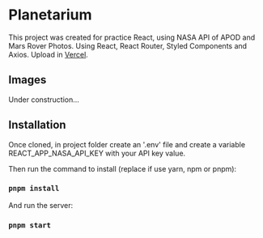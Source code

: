 # Planetarium

This project was created for practice React, using NASA API of APOD and Mars Rover Photos.
Using React, React Router, Styled Components and Axios. Upload in [Vercel](https://planetarium-nasa-api.vercel.app/).

## Images

Under construction...

## Installation

Once cloned, in project folder create an '.env' file and create a variable
REACT_APP_NASA_API_KEY with your API key value.

Then run the command to install (replace if use yarn, npm or pnpm):

### `pnpm install`

And run the server:

### `pnpm start`
